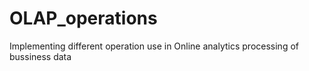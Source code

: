# OLAP_operations
Implementing different operation use in Online analytics processing of bussiness data
